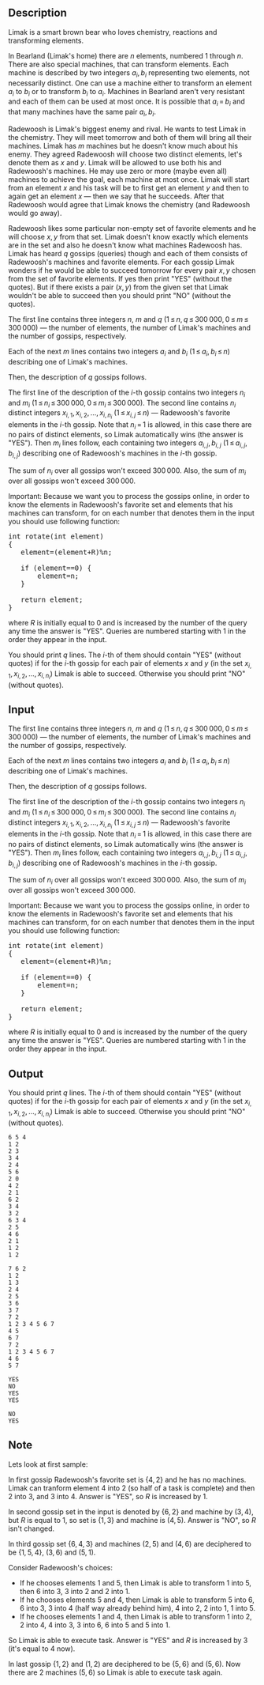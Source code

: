 ## Description

<div><p>Limak is a smart brown bear who loves chemistry, reactions and transforming elements.</p><p>In Bearland (Limak's home) there are <span class="tex-span"><i>n</i></span> elements, numbered <span class="tex-span">1</span> through <span class="tex-span"><i>n</i></span>. There are also special machines, that can transform elements. Each machine is described by two integers <span class="tex-span"><i>a</i><sub class="lower-index"><i>i</i></sub>, <i>b</i><sub class="lower-index"><i>i</i></sub></span> representing two elements, not necessarily distinct. One can use a machine either to transform an element <span class="tex-span"><i>a</i><sub class="lower-index"><i>i</i></sub></span> to <span class="tex-span"><i>b</i><sub class="lower-index"><i>i</i></sub></span> or to transform <span class="tex-span"><i>b</i><sub class="lower-index"><i>i</i></sub></span> to <span class="tex-span"><i>a</i><sub class="lower-index"><i>i</i></sub></span>. Machines in Bearland aren't very resistant and each of them can be used <span class="tex-font-style-bf">at most once</span>. It is possible that <span class="tex-span"><i>a</i><sub class="lower-index"><i>i</i></sub> = <i>b</i><sub class="lower-index"><i>i</i></sub></span> and that many machines have the same pair <span class="tex-span"><i>a</i><sub class="lower-index"><i>i</i></sub>, <i>b</i><sub class="lower-index"><i>i</i></sub></span>.</p><p>Radewoosh is Limak's biggest enemy and rival. He wants to test Limak in the chemistry. They will meet tomorrow and both of them will bring all their machines. Limak has <span class="tex-span"><i>m</i></span> machines but he doesn't know much about his enemy. They agreed Radewoosh will choose two distinct elements, let's denote them as <span class="tex-span"><i>x</i></span> and <span class="tex-span"><i>y</i></span>. Limak will be allowed to use both his and Radewoosh's machines. He may use zero or more (maybe even all) machines to achieve the goal, each machine at most once. Limak will start from an element <span class="tex-span"><i>x</i></span> and his task will be to first get an element <span class="tex-span"><i>y</i></span> and then to again get an element <span class="tex-span"><i>x</i></span>&nbsp;— <span class="tex-font-style-bf">then we say that he succeeds</span>. After that Radewoosh would agree that Limak knows the chemistry (and Radewoosh would go away).</p><p>Radewoosh likes some particular non-empty set of favorite elements and he will choose <span class="tex-span"><i>x</i>, <i>y</i></span> from that set. Limak doesn't know exactly which elements are in the set and also he doesn't know what machines Radewoosh has. Limak has heard <span class="tex-span"><i>q</i></span> gossips (queries) though and each of them consists of Radewoosh's machines and favorite elements. For each gossip Limak wonders if he would be able to <span class="tex-font-style-bf">succeed</span> tomorrow for every pair <span class="tex-span"><i>x</i>, <i>y</i></span> chosen from the set of favorite elements. If yes then print "<span class="tex-font-style-tt">YES</span>" (without the quotes). But if there exists a pair <span class="tex-span">(<i>x</i>, <i>y</i>)</span> from the given set that Limak wouldn't be able to succeed then you should print "<span class="tex-font-style-tt">NO</span>" (without the quotes).</p></div><div class="input-specification"><p>The first line contains three integers <span class="tex-span"><i>n</i></span>, <span class="tex-span"><i>m</i></span> and <span class="tex-span"><i>q</i></span> (<span class="tex-span">1 ≤ <i>n</i>, <i>q</i> ≤ 300 000, 0 ≤ <i>m</i> ≤ 300 000</span>)&nbsp;— the number of elements, the number of Limak's machines and the number of gossips, respectively.</p><p>Each of the next <span class="tex-span"><i>m</i></span> lines contains two integers <span class="tex-span"><i>a</i><sub class="lower-index"><i>i</i></sub></span> and <span class="tex-span"><i>b</i><sub class="lower-index"><i>i</i></sub></span> (<span class="tex-span">1 ≤ <i>a</i><sub class="lower-index"><i>i</i></sub>, <i>b</i><sub class="lower-index"><i>i</i></sub> ≤ <i>n</i></span>) describing one of Limak's machines.</p><p>Then, the description of <span class="tex-span"><i>q</i></span> gossips follows.</p><p>The first line of the description of the <span class="tex-span"><i>i</i></span>-th gossip contains two integers <span class="tex-span"><i>n</i><sub class="lower-index"><i>i</i></sub></span> and <span class="tex-span"><i>m</i><sub class="lower-index"><i>i</i></sub></span> (<span class="tex-span">1 ≤ <i>n</i><sub class="lower-index"><i>i</i></sub> ≤ 300 000, 0 ≤ <i>m</i><sub class="lower-index"><i>i</i></sub> ≤ 300 000</span>). The second line contains <span class="tex-span"><i>n</i><sub class="lower-index"><i>i</i></sub></span> <span class="tex-font-style-bf">distinct</span> integers <span class="tex-span"><i>x</i><sub class="lower-index"><i>i</i>, 1</sub>, <i>x</i><sub class="lower-index"><i>i</i>, 2</sub>, ..., <i>x</i><sub class="lower-index"><i>i</i>, <i>n</i><sub class="lower-index"><i>i</i></sub></sub></span> (<span class="tex-span">1 ≤ <i>x</i><sub class="lower-index"><i>i</i>, <i>j</i></sub> ≤ <i>n</i></span>)&nbsp;— Radewoosh's favorite elements in the <span class="tex-span"><i>i</i></span>-th gossip. Note that <span class="tex-span"><i>n</i><sub class="lower-index"><i>i</i></sub> = 1</span> is allowed, in this case there are no pairs of distinct elements, so Limak automatically wins (the answer is "<span class="tex-font-style-tt">YES</span>"). Then <span class="tex-span"><i>m</i><sub class="lower-index"><i>i</i></sub></span> lines follow, each containing two integers <span class="tex-span"><i>a</i><sub class="lower-index"><i>i</i>, <i>j</i></sub>, <i>b</i><sub class="lower-index"><i>i</i>, <i>j</i></sub></span> (<span class="tex-span">1 ≤ <i>a</i><sub class="lower-index"><i>i</i>, <i>j</i></sub>, <i>b</i><sub class="lower-index"><i>i</i>, <i>j</i></sub></span>) describing one of Radewoosh's machines in the <span class="tex-span"><i>i</i></span>-th gossip.</p><p>The sum of <span class="tex-span"><i>n</i><sub class="lower-index"><i>i</i></sub></span> over all gossips won't exceed <span class="tex-span">300 000</span>. Also, the sum of <span class="tex-span"><i>m</i><sub class="lower-index"><i>i</i></sub></span> over all gossips won't exceed <span class="tex-span">300 000</span>.</p><p><span class="tex-font-style-bf">Important:</span> Because we want you to process the gossips online, in order to know the elements in Radewoosh's favorite set and elements that his machines can transform, for on each number that denotes them in the input you should use following function:</p><pre class="verbatim">int rotate(int element)<br>{<br>   element=(element+R)%n;<br><br>   if (element==0) {<br>       element=n;<br>   }<br><br>   return element;<br>}<br></pre><p>where <span class="tex-span"><i>R</i></span> is initially equal to <span class="tex-span">0</span> and is increased by the number of the query any time the answer is "<span class="tex-font-style-tt">YES</span>". Queries are numbered starting with <span class="tex-span">1</span> in the order they appear in the input.</p></div><div class="output-specification"><p>You should print <span class="tex-span"><i>q</i></span> lines. The <span class="tex-span"><i>i</i></span>-th of them should contain "<span class="tex-font-style-tt">YES</span>" (without quotes) if for the <span class="tex-span"><i>i</i></span>-th gossip <span class="tex-font-style-bf">for each pair</span> of elements <span class="tex-span"><i>x</i></span> and <span class="tex-span"><i>y</i></span> (in the set <span class="tex-span"><i>x</i><sub class="lower-index"><i>i</i>, 1</sub>, <i>x</i><sub class="lower-index"><i>i</i>, 2</sub>, ..., <i>x</i><sub class="lower-index"><i>i</i>, <i>n</i><sub class="lower-index"><i>i</i></sub></sub></span>) Limak is able to succeed. Otherwise you should print "<span class="tex-font-style-tt">NO</span>" (without quotes).</p></div>

## Input

<p>The first line contains three integers <span class="tex-span"><i>n</i></span>, <span class="tex-span"><i>m</i></span> and <span class="tex-span"><i>q</i></span> (<span class="tex-span">1 ≤ <i>n</i>, <i>q</i> ≤ 300 000, 0 ≤ <i>m</i> ≤ 300 000</span>)&nbsp;— the number of elements, the number of Limak's machines and the number of gossips, respectively.</p><p>Each of the next <span class="tex-span"><i>m</i></span> lines contains two integers <span class="tex-span"><i>a</i><sub class="lower-index"><i>i</i></sub></span> and <span class="tex-span"><i>b</i><sub class="lower-index"><i>i</i></sub></span> (<span class="tex-span">1 ≤ <i>a</i><sub class="lower-index"><i>i</i></sub>, <i>b</i><sub class="lower-index"><i>i</i></sub> ≤ <i>n</i></span>) describing one of Limak's machines.</p><p>Then, the description of <span class="tex-span"><i>q</i></span> gossips follows.</p><p>The first line of the description of the <span class="tex-span"><i>i</i></span>-th gossip contains two integers <span class="tex-span"><i>n</i><sub class="lower-index"><i>i</i></sub></span> and <span class="tex-span"><i>m</i><sub class="lower-index"><i>i</i></sub></span> (<span class="tex-span">1 ≤ <i>n</i><sub class="lower-index"><i>i</i></sub> ≤ 300 000, 0 ≤ <i>m</i><sub class="lower-index"><i>i</i></sub> ≤ 300 000</span>). The second line contains <span class="tex-span"><i>n</i><sub class="lower-index"><i>i</i></sub></span> <span class="tex-font-style-bf">distinct</span> integers <span class="tex-span"><i>x</i><sub class="lower-index"><i>i</i>, 1</sub>, <i>x</i><sub class="lower-index"><i>i</i>, 2</sub>, ..., <i>x</i><sub class="lower-index"><i>i</i>, <i>n</i><sub class="lower-index"><i>i</i></sub></sub></span> (<span class="tex-span">1 ≤ <i>x</i><sub class="lower-index"><i>i</i>, <i>j</i></sub> ≤ <i>n</i></span>)&nbsp;— Radewoosh's favorite elements in the <span class="tex-span"><i>i</i></span>-th gossip. Note that <span class="tex-span"><i>n</i><sub class="lower-index"><i>i</i></sub> = 1</span> is allowed, in this case there are no pairs of distinct elements, so Limak automatically wins (the answer is "<span class="tex-font-style-tt">YES</span>"). Then <span class="tex-span"><i>m</i><sub class="lower-index"><i>i</i></sub></span> lines follow, each containing two integers <span class="tex-span"><i>a</i><sub class="lower-index"><i>i</i>, <i>j</i></sub>, <i>b</i><sub class="lower-index"><i>i</i>, <i>j</i></sub></span> (<span class="tex-span">1 ≤ <i>a</i><sub class="lower-index"><i>i</i>, <i>j</i></sub>, <i>b</i><sub class="lower-index"><i>i</i>, <i>j</i></sub></span>) describing one of Radewoosh's machines in the <span class="tex-span"><i>i</i></span>-th gossip.</p><p>The sum of <span class="tex-span"><i>n</i><sub class="lower-index"><i>i</i></sub></span> over all gossips won't exceed <span class="tex-span">300 000</span>. Also, the sum of <span class="tex-span"><i>m</i><sub class="lower-index"><i>i</i></sub></span> over all gossips won't exceed <span class="tex-span">300 000</span>.</p><p><span class="tex-font-style-bf">Important:</span> Because we want you to process the gossips online, in order to know the elements in Radewoosh's favorite set and elements that his machines can transform, for on each number that denotes them in the input you should use following function:</p><pre class="verbatim">int rotate(int element)<br>{<br>   element=(element+R)%n;<br><br>   if (element==0) {<br>       element=n;<br>   }<br><br>   return element;<br>}<br></pre><p>where <span class="tex-span"><i>R</i></span> is initially equal to <span class="tex-span">0</span> and is increased by the number of the query any time the answer is "<span class="tex-font-style-tt">YES</span>". Queries are numbered starting with <span class="tex-span">1</span> in the order they appear in the input.</p>

## Output

<p>You should print <span class="tex-span"><i>q</i></span> lines. The <span class="tex-span"><i>i</i></span>-th of them should contain "<span class="tex-font-style-tt">YES</span>" (without quotes) if for the <span class="tex-span"><i>i</i></span>-th gossip <span class="tex-font-style-bf">for each pair</span> of elements <span class="tex-span"><i>x</i></span> and <span class="tex-span"><i>y</i></span> (in the set <span class="tex-span"><i>x</i><sub class="lower-index"><i>i</i>, 1</sub>, <i>x</i><sub class="lower-index"><i>i</i>, 2</sub>, ..., <i>x</i><sub class="lower-index"><i>i</i>, <i>n</i><sub class="lower-index"><i>i</i></sub></sub></span>) Limak is able to succeed. Otherwise you should print "<span class="tex-font-style-tt">NO</span>" (without quotes).</p>





```input1
6 5 4
1 2
2 3
3 4
2 4
5 6
2 0
4 2
2 1
6 2
3 4
3 2
6 3 4
2 5
4 6
2 1
1 2
1 2

```




```input2
7 6 2
1 2
1 3
2 4
2 5
3 6
3 7
7 2
1 2 3 4 5 6 7
4 5
6 7
7 2
1 2 3 4 5 6 7
4 6
5 7

```




```output1
YES
NO
YES
YES

```




```output2
NO
YES

```



## Note

<p>Lets look at first sample:</p><p>In first gossip Radewoosh's favorite set is <span class="tex-span">{4, 2}</span> and he has no machines. Limak can tranform element <span class="tex-span">4</span> into <span class="tex-span">2</span> (so half of a task is complete) and then <span class="tex-span">2</span> into <span class="tex-span">3</span>, and <span class="tex-span">3</span> into <span class="tex-span">4</span>. Answer is "<span class="tex-font-style-tt">YES</span>", so <span class="tex-span"><i>R</i></span> is increased by <span class="tex-span">1</span>.</p><p>In second gossip set in the input is denoted by <span class="tex-span">{6, 2}</span> and machine by <span class="tex-span">(3, 4)</span>, but <span class="tex-span"><i>R</i></span> is equal to <span class="tex-span">1</span>, so set is <span class="tex-span">{1, 3}</span> and machine is <span class="tex-span">(4, 5)</span>. Answer is "<span class="tex-font-style-tt">NO</span>", so <span class="tex-span"><i>R</i></span> isn't changed.</p><p>In third gossip set <span class="tex-span">{6, 4, 3}</span> and machines <span class="tex-span">(2, 5)</span> and <span class="tex-span">(4, 6)</span> are deciphered to be <span class="tex-span">{1, 5, 4}</span>, <span class="tex-span">(3, 6)</span> and <span class="tex-span">(5, 1)</span>.</p><p>Consider Radewoosh's choices: </p><ul> <li> If he chooses elements <span class="tex-span">1</span> and <span class="tex-span">5</span>, then Limak is able to transform <span class="tex-span">1</span> into <span class="tex-span">5</span>, then <span class="tex-span">6</span> into <span class="tex-span">3</span>, <span class="tex-span">3</span> into <span class="tex-span">2</span> and <span class="tex-span">2</span> into <span class="tex-span">1</span>.</li><li> If he chooses elements <span class="tex-span">5</span> and <span class="tex-span">4</span>, then Limak is able to transform <span class="tex-span">5</span> into <span class="tex-span">6</span>, <span class="tex-span">6</span> into <span class="tex-span">3</span>, <span class="tex-span">3</span> into <span class="tex-span">4</span> (half way already behind him), <span class="tex-span">4</span> into <span class="tex-span">2</span>, <span class="tex-span">2</span> into <span class="tex-span">1</span>, <span class="tex-span">1</span> into <span class="tex-span">5</span>.</li><li> If he chooses elements <span class="tex-span">1</span> and <span class="tex-span">4</span>, then Limak is able to transform <span class="tex-span">1</span> into <span class="tex-span">2</span>, <span class="tex-span">2</span> into <span class="tex-span">4</span>, <span class="tex-span">4</span> into <span class="tex-span">3</span>, <span class="tex-span">3</span> into <span class="tex-span">6</span>, <span class="tex-span">6</span> into <span class="tex-span">5</span> and <span class="tex-span">5</span> into <span class="tex-span">1</span>. </li></ul><p>So Limak is able to execute task. Answer is "<span class="tex-font-style-tt">YES</span>" and <span class="tex-span"><i>R</i></span> is increased by <span class="tex-span">3</span> (it's equal to <span class="tex-span">4</span> now).</p><p>In last gossip <span class="tex-span">{1, 2}</span> and <span class="tex-span">(1, 2)</span> are deciphered to be <span class="tex-span">{5, 6}</span> and <span class="tex-span">(5, 6)</span>. Now there are <span class="tex-span">2</span> machines <span class="tex-span">(5, 6)</span> so Limak is able to execute task again.</p>
